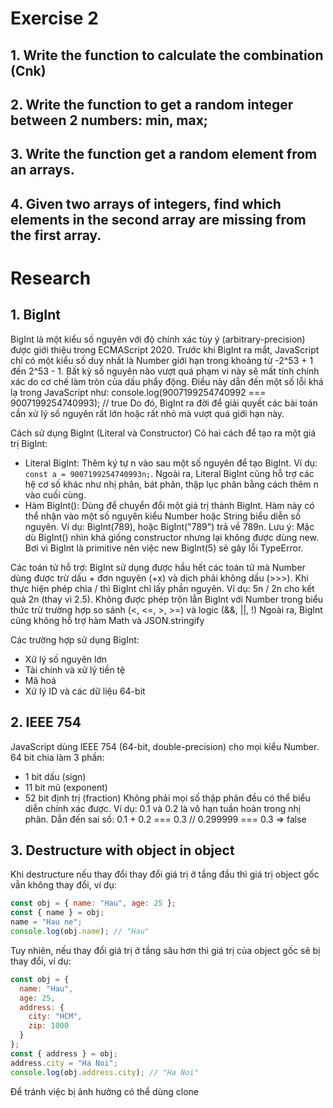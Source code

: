 # Exercise 2
## 1. Write the function to calculate the combination (Cnk)
## 2. Write the function to get a random integer between 2 numbers: min, max;
## 3. Write the function get a random element from an arrays.
## 4. Given two arrays of integers, find which elements in the second array are missing from the first array.

# Research
## 1. BigInt
BigInt là một kiểu số nguyên với độ chính xác tùy ý (arbitrary-precision) được giới thiệu trong ECMAScript 2020.
Trước khi BigInt ra mắt, JavaScript chỉ có một kiểu số duy nhất là Number giới hạn trong khoảng từ -2^53 + 1 đến 2^53 - 1.
Bất kỳ số nguyên nào vượt quá phạm vi này sẽ mất tính chính xác do cơ chế làm tròn của dấu phẩy động.
Điều này dẫn đến một số lỗi khá lạ trong JavaScript như: console.log(9007199254740992 === 9007199254740993); // true
Do đó, BigInt ra đời để giải quyết các bài toán cần xử lý số nguyên rất lớn hoặc rất nhỏ mà vượt quá giới hạn này. 

Cách sử dụng BigInt (Literal và Constructor)
Có hai cách để tạo ra một giá trị BigInt: 
- Literal BigInt: Thêm ký tự n vào sau một số nguyên để tạo BigInt. Ví dụ: `const a = 9007199254740993n;`. Ngoài ra, Literal BigInt cũng hỗ trợ các hệ cơ số khác như nhị phân, bát phân, thập lục phân bằng cách thêm n vào cuối cùng.
- Hàm BigInt(): Dùng để chuyển đổi một giá trị thành BigInt. Hàm này có thể nhận vào một số nguyên kiểu Number hoặc String biểu diễn số nguyên. Ví dụ: BigInt(789), hoặc BigInt("789") trả về 789n.
Lưu ý: Mặc dù BigInt() nhìn khá giống constructor nhưng lại không được dùng new. Bơi vì BigInt là primitive nên việc new BigInt(5) sẽ gây lỗi TypeError.

Các toán tử hỗ trợ: BigInt sử dụng được hầu hết các toán tử mà Number dùng được trừ dấu + đơn nguyên (+x) và dịch phải không dấu (>>>).
Khi thực hiện phép chia / thì BigInt chỉ lấy phần nguyên. Ví dụ: 5n / 2n cho kết quả 2n (thay vì 2.5).
Không được phép trộn lẫn BigInt với Number trong biểu thức trừ trường hợp so sánh (<, <=, >, >=) và logic (&&, ||, !)
Ngoài ra, BigInt cũng không hỗ trợ hàm Math và JSON.stringify

Các trường hợp sử dụng BigInt:
- Xử lý số nguyên lớn
- Tài chính và xử lý tiền tệ
- Mã hoá
- Xử lý ID và các dữ liệu 64-bit
## 2. IEEE 754
JavaScript dùng IEEE 754 (64-bit, double-precision) cho mọi kiểu Number.
64 bit chia làm 3 phần:
- 1 bit dấu (sign)
- 11 bit mũ (exponent)
- 52 bit định trị (fraction)
Không phải mọi số thập phân đều có thể biểu diễn chính xác được.
Ví dụ: 0.1 và 0.2 là vô hạn tuần hoàn trong nhị phân. Dẫn đến sai số: 0.1 + 0.2 === 0.3 // 0.299999 === 0.3 => false
## 3. Destructure with object in object
Khi destructure nếu thay đổi thay đổi giá trị ở tầng đầu thì giá trị object gốc vẫn không thay đổi, ví dụ:

```javascript
const obj = { name: "Hau", age: 25 };
const { name } = obj;
name = "Hau ne";
console.log(obj.name); // "Hau" 
```

Tuy nhiên, nếu thay đổi giá trị ở tầng sâu hơn thì giá trị của object gốc sẽ bị thay đổi, ví dụ:
```javascript
const obj = {
  name: "Hau",
  age: 25,
  address: {
    city: "HCM",
    zip: 1000
  }
};
const { address } = obj;
address.city = "Ha Noi";
console.log(obj.address.city); // "Ha Noi"
```
Để tránh việc bị ảnh hưởng có thể dùng clone
